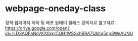 # webpage-oneday-class
정적 웹페이지 제작 및 배포 원데이 클래스 강의자료
참고자료: https://drive.google.com/open?id=1LD3AQFaNsVKX0xpr5QHtWSSxhBRA7Qkhq5np3WeAUNU
